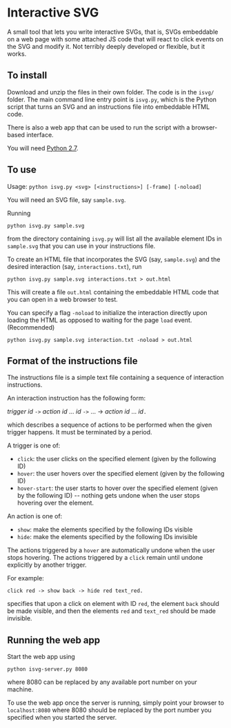 # Interactive SVG

A small tool that lets you write interactive SVGs, that is, SVGs embeddable on a web page with some attached JS code that will react to click events on the SVG and modify it. Not terribly deeply developed or flexible, but it works.


## To install

Download and unzip the files in their own folder. The code is in the `isvg/` folder.
The main command line entry point is `isvg.py`, which is the Python script
that turns an SVG and an instructions file into embeddable HTML
code.

There is also a web app that can be used to run the script with a browser-based interface.

You will need [Python 2.7](https://www.python.org/downloads/).


## To use

Usage: `python isvg.py <svg> [<instructions>] [-frame] [-noload]`

You will need an SVG file, say `sample.svg`.

Running 

  `python isvg.py sample.svg`

from the directory containing `isvg.py` will list all the
available element IDs in `sample.svg` that you can use in your
instructions file. 

To create an HTML file that incorporates the SVG (say, `sample.svg`)
and the desired interaction (say, `interactions.txt`), run 

  `python isvg.py sample.svg interactions.txt > out.html`

This will create a file `out.html` containing the embeddable HTML code
that you can open in a web browser to test. 

You can specify a flag `-noload` to initialize the interaction
directly upon loading the HTML as opposed to waiting for the page
`load` event. (Recommended)

  `python isvg.py sample.svg interaction.txt -noload > out.html`


## Format of the instructions file

The instructions file is a simple text file containing a sequence of
interaction instructions. 

An interaction instruction has the following form:

   _trigger_ _id_ `->` _action_ _id_ ... _id_ `->` ... -> _action_ _id_ ... _id_`.`

which describes a sequence of actions to be performed when the given
trigger happens. It must be terminated by a period.

A trigger is one of:
* `click`: the user clicks on the specified element (given by the
following ID)
* `hover`: the user hovers over the specified element (given by the
following ID)
* `hover-start`: the user starts to hover over the specified element
(given by the following ID) -- nothing gets undone when the user stops hovering over the
element. 


An action is one of:
* `show`: make the elements specified by the following IDs visible
* `hide`: make the elements specified by the following IDs invisible

The actions triggered by a `hover` are automatically undone when the
user stops hovering. The actions triggered by a `click` remain until
undone explicitly by another trigger.

For example:

   `click red -> show back -> hide red text_red.`

specifies that upon a click on element with ID `red`, the element
`back` should be made visible, and then the elements `red` and
`text_red` should be made invisible.


## Running the web app

Start the web app using

  `python isvg-server.py 8080`

where 8080 can be replaced by any available port number on your machine.

To use the web app once the server is running, simply point your browser
to `localhost:8080` where 8080 should be replaced by the port number you
specified when you started the server.
